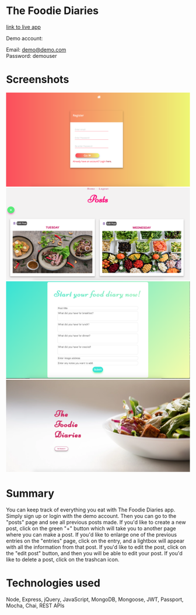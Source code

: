 # The Foodie Diaries

[link to live app](https://immense-ridge-55909.herokuapp.com/api/home)

Demo account: 

Email: demo@demo.com  
Password: demouser


# Screenshots

![1.](https://github.com/annahisenberg/food-diary-node/blob/master/Screen%20Shot%202018-07-04%20at%208.54.02%20PM.png)
![2.](https://github.com/annahisenberg/food-diary-node/blob/master/Screen%20Shot%202018-07-04%20at%209.21.00%20PM.png)
![3.](https://github.com/annahisenberg/food-diary-node/blob/master/Screen%20Shot%202018-07-05%20at%2010.18.51%20AM.png)
![4.](https://github.com/annahisenberg/food-diary-node/blob/master/Screen%20Shot%202018-07-04%20at%208.54.49%20PM.png)

# Summary 
You can keep track of everything you eat with The Foodie Diaries app. Simply sign up or login with the demo account.
Then you can go to the "posts" page and see all previous posts made. If you'd like to create a new post, click on the 
green "+" button which will take you to another page where you can make a post. If you'd like to enlarge one of the
previous entries on the "entries" page, click on the entry, and a lightbox will appear with all the information from that
post. If you'd like to edit the post, click on the "edit post" button, and then you will be able to edit your post. If you'd like to delete a post, click on the trashcan icon. 

# Technologies used 
Node, Express, jQuery, JavaScript, MongoDB, Mongoose, JWT, Passport, Mocha, Chai, REST APIs
